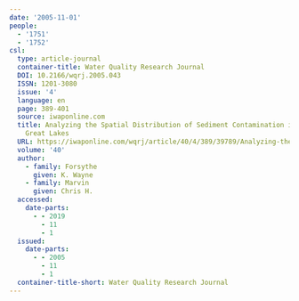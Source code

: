 ```yaml
---
date: '2005-11-01'
people:
  - '1751'
  - '1752'
csl:
  type: article-journal
  container-title: Water Quality Research Journal
  DOI: 10.2166/wqrj.2005.043
  ISSN: 1201-3080
  issue: '4'
  language: en
  page: 389-401
  source: iwaponline.com
  title: Analyzing the Spatial Distribution of Sediment Contamination in the Lower
    Great Lakes
  URL: https://iwaponline.com/wqrj/article/40/4/389/39789/Analyzing-the-Spatial-Distribution-of-Sediment
  volume: '40'
  author:
    - family: Forsythe
      given: K. Wayne
    - family: Marvin
      given: Chris H.
  accessed:
    date-parts:
      - - 2019
        - 11
        - 1
  issued:
    date-parts:
      - - 2005
        - 11
        - 1
  container-title-short: Water Quality Research Journal
---
```

